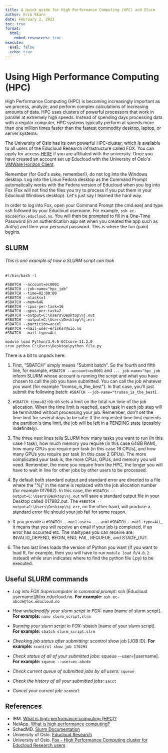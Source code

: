 ```yaml
---
title: A quick guide for High Performance Computing (HPC) and Slurm
author: Erik Skare
date: February 2, 2023
toc: true
format:
  html:
    embed-resources: true
execute:
  eval: false
  echo: true
---
```


# Using High Performance Computing (HPC)

High Performance Computing (HPC) is becoming increasingly important as we process, analyze, and perform complex calculations of increasing amounts of data. HPC uses clusters of powerful processors that work in parallel at extremely high speeds. Instead of spending days processing data with a regular computer, HPC systems typically perform at speeds more than one million times faster than the fastest commodity desktop, laptop, or server systems. 

The University of Oslo has its own powerful HPC-cluster, which is available to all users of the Educloud Research infrastructure called FOX. You can apply for access [HERE](https://www.uio.no/english/services/it/research/platforms/edu-research/help/getting-started-with-educloud.html) if you are affiliated with the university. Once you have created an account set up Educloud with the University of Oslo's [VMWare Horizon Client](https://www.uio.no/english/services/it/research/sensitive-data/help/VMware-Win-Mac-Linux.html). 

Remember (for God's sake, remember!), do not log into the Windows desktop. Log into the Linux Fedora desktop as the Command Prompt automatically works with the Fedora version of Educloud when you log into Fox (Fox will not find the files you try to process if you put them in your Educloud Windows desktop). Let's just say I learned the hard way.

In order to log into Fox, open your Command Prompt (the cmd.exe) and type ssh followed by your Educloud username. For example, ```ssh ec-abcde@fox.educloud.no```. You will then be prompted to fill in a One-Time Password (in an authentication app set when you created the app such as *Authy*) and then your personal password. This is where the fun (pain) begins.

## SLURM



###### This is *one* example of how a SLURM script can look

``` 
#!/bin/bash -l

#SBATCH --account=ec0001
#SBATCH --job-name="hpc_job"
#SBATCH --time=02:00:00
#SBATCH --ntasks=1
#SBATCH --mem=64G
#SBATCH --cpus-per-task=16
#SBATCH --gpus-per-task=2 
#SBATCH --output=C:\Users\Desktop\%j.out
#SBATCH --output=C:\Users\Desktop\%j.err
#SBATCH --partition=accel
#SBATCH --mail-user=eriskar@uio.no
#SBATCH --mail-type=ALL

module load Python/3.9.6-GCCcore-11.2.0
srun python C:\Users\Desktop\python_file.py
```

There is a bit to unpack here:

1. First, "SBATCH" simply means "Submit batch". So the fourth and fifth line, for example, ```#SBATCH --account=ec0001``` and ```... job-name="hpc_job``` inform SLURM whose account is running the script and what you have chosen to call the job you have submitted. You can call the job whatever you want (for example "tromso_is_the_best"). In that case, you'll just submit the following batch: ```#SBATCH --job-name="tromso_is_the_best```). 

2. ```#SBATCH time=02:00:00``` sets a limit on the total run time of the job allocation. When the time limit is reached, each task in each job step will be terminated without processing your job. Remember, don't set the time limit for several days to be safe:  If the requested time limit exceeds the partition's time limit, the job will be left in a PENDING state (possibly indefinitely).

3. The three next lines tells SLURM how many tasks you want to run (in this case 1 task), how much memory you require (in this case 64GB RAM), how many CPUs you require per task (in this case 16 CPUs), and how many GPUs you require per task (in this case 2 GPUs). The more complicated your task is, the more CPUs, GPUs, and memory you will need. Remember, the more you require from the HPC, the longer you will have to wait in line for other jobs by other users to be processed.

4. By default both standard output and standard error are directed to a file where the "%j" in the name is replaced with the job allocation number (for example 017982). In this case, the ```#SBATCH --output=C:\Users\Desktop\%j.out``` will save a standard output file in your Desktop called 017982.out. The ```#SBATCH --output=C:\Users\Desktop\%j.err```, on the other hand, will produce a standard error file should your job fail for some reason.

5. If you provide a ```#SBATCH --mail-user= ...``` and ```#SBATCH --mail-type=ALL```, it means that you will receive an email if your job is completed, if an error has occurred etc. The mailtypes you can receive are: INVALID_DEPEND, BEGIN, END, FAIL, REQUEUE, and STAGE_OUT.

6. The two last lines loads the version of Python you want (if you want to load R, for example, then you will have to run ```module load R/4.0.2``` instead) while srun indicates where to find the python file (.py) to be executed.

## Useful SLURM commands

* *Log into FOX Supercomputer in command prompt:* ssh [Educloud username]@fox.educloud.no. **For example:** ```ssh ec-abcde@fox.educloud.no```

* *How write/modify your slurm script in FOX:* nano [name of slurm script]. **For example:** ```nano slurm_script.slrm```

* *Running your slurm script in FOX:* sbatch [name of your slurm script]. **For example:** ```sbatch slurm_script.slrm```

* *Checking job status after submitting:* scontrol show job [JOB ID]. **For example:** ```scontrol show job 170293```

* *Check status of all of your submitted jobs:* squeue --user=[username]. **For example:** ```squeue --user=ec-abcde```

* *Check current queue of submitted jobs by all users:* ```squeue```

* *Check the history of all your submitted jobs:* ```sacct```

* *Cancel your current job:* ```scancel```


## References

* IBM. [What is high-performance computing (HPC)?](https://www.ibm.com/topics/hpc)
* NetApp. [What is high performance computing?](https://www.netapp.com/data-storage/high-performance-computing/what-is-hpc/)
* SchedMD. [Slurm Documentation](https://slurm.schedmd.com/quickstart.html)
* University of Oslo. [Educloud Research](https://www.uio.no/english/services/it/research/platforms/edu-research/)
* University of Oslo. [Fox - High Performance Computing cluster for Educloud Research users](https://www.uio.no/english/services/it/research/hpc/fox/index.html)
